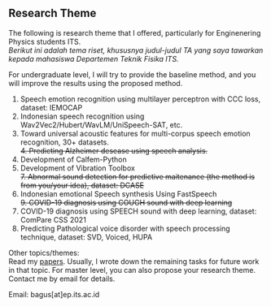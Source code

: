 ## Research Theme
The following is research theme that I offered, particularly for Enginenering Physics students ITS.  
*Berikut ini adalah tema riset, khususnya judul-judul TA yang saya tawarkan kepada mahasiswa Departemen Teknik Fisika ITS.*    

For undergraduate level, I will try to provide the baseline method, and you will improve the results using the proposed method.
 
1. Speech emotion recognition using multilayer perceptron with CCC loss, dataset: IEMOCAP
2. Indonesian speech recognition using Wav2Vec2/Hubert/WavLM/UniSpeech-SAT, etc.
3. Toward universal acoustic features for multi-corpus speech emotion recognition, 30+ datasets.  
~~4. Predicting Alzheimer desease using speech analysis.~~
5. Development of Calfem-Python
6. Development of Vibration Toolbox  
~~7. Abnormal sound detection for predictive maitenance (the method is from you/your idea), dataset: DCASE~~
8. Indonesian emotional Speech synthesis Using FastSpeech  
~~9. COVID-19 diagnosis using COUGH sound with deep learning~~
10. COVID-19 diagnosis using SPEECH sound with deep learning, dataset: ComPare CSS 2021
11. Predicting Pathological voice disorder with speech processing technique, dataset: SVD, Voiced, HUPA

Other topics/themes:  
Read my [papers](https://scholar.google.co.jp/citations?user=xuiLAewAAAAJ&hl=en). Usually, I wrote down the remaining tasks for future work in that topic. 
For master level, you can also propose your research theme. Contact me by email for details.

Email: bagus[at]ep.its.ac.id
